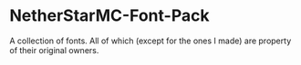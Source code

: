 # NetherStarMC-Font-Pack
A collection of fonts. All of which (except for the ones I made) are property of their original owners.
